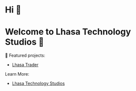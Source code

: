 # Hi 👋
# Welcome to Lhasa Technology Studios 🚀

🔗 Featured projects:  
- [Lhasa Trader](https://lhasa.io)

  
Learn More:

- [Lhasa Technology Studios](https://lhasa.io)



<!--
## Language Distribution

![Programming Languages](https://github.com/Lhasa-Technology-Studios/.github/blob/main/language_distribution.png)
-->


<!--

**Here are some ideas to get you started:**

🙋‍♀️ A short introduction - what is your organization all about?
🌈 Contribution guidelines - how can the community get involved?
👩‍💻 Useful resources - where can the community find your docs? Is there anything else the community should know?
🍿 Fun facts - what does your team eat for breakfast?
🧙 Remember, you can do mighty things with the power of [Markdown](https://docs.github.com/github/writing-on-github/getting-started-with-writing-and-formatting-on-github/basic-writing-and-formatting-syntax)
-->
